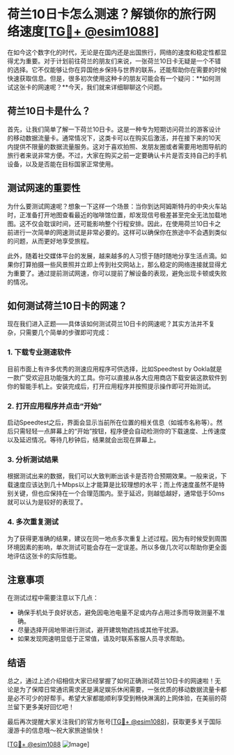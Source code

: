 # 荷兰10日卡怎么测速？解锁你的旅行网络速度[[TG💪+ @esim1088](https://t.me/s/esim1088)]

在如今这个数字化的时代，无论是在国内还是出国旅行，网络的速度和稳定性都显得尤为重要。对于计划前往荷兰的朋友们来说，一张荷兰10日卡无疑是一个不错的选择。它不仅能够让你在异国他乡保持与世界的联系，还能帮助你在需要的时候快速获取信息。但是，很多初次使用这种卡的朋友可能会有一个疑问：**如何测试这张卡的网速呢？**今天，我们就来详细聊聊这个问题。

## 荷兰10日卡是什么？

首先，让我们简单了解一下荷兰10日卡。这是一种专为短期访问荷兰的游客设计的移动数据流量卡。通常情况下，这类卡可以在购买后激活，并在接下来的10天内提供不限量的数据流量服务。这对于喜欢拍照、发朋友圈或者需要用地图导航的旅行者来说非常方便。不过，大家在购买之前一定要确认卡片是否支持自己的手机设备，以及是否能在目标国家正常使用。

## 测试网速的重要性

为什么要测试网速呢？想象一下这样一个场景：当你到达阿姆斯特丹的中央火车站时，正准备打开地图查看最近的咖啡馆位置，却发现信号极差甚至完全无法加载地图。这不仅会耽误时间，还可能影响整个行程安排。因此，在使用荷兰10日卡之前进行一次简单的网速测试是非常必要的。这样可以确保你在旅途中不会遇到类似的问题，从而更好地享受旅程。

此外，随着社交媒体平台的发展，越来越多的人习惯于随时随地分享生活点滴。如果你打算拍摄一些风景照并立即上传到社交网站上，那么稳定的网络连接就显得尤为重要了。通过提前测试网速，你可以提前了解设备的表现，避免出现卡顿或失败的情况。

## 如何测试荷兰10日卡的网速？

现在我们进入正题——具体该如何测试荷兰10日卡的网速呢？其实方法并不复杂，只需要几个简单的步骤即可完成：

### 1. 下载专业测速软件
目前市面上有许多优秀的测速应用程序可供选择，比如Speedtest by Ookla就是一款广受欢迎且功能强大的工具。你可以直接从各大应用商店下载安装这款软件到你的智能手机上。安装完成后，打开应用程序并按照提示操作即可开始测试。

### 2. 打开应用程序并点击“开始”
启动Speedtest之后，界面会显示当前所在位置的相关信息（如城市名称等）。然后只需轻轻一点屏幕上的“开始”按钮，程序便会自动检测你的下载速度、上传速度以及延迟情况。等待几秒钟后，结果就会出现在屏幕上。

### 3. 分析测试结果
根据测试出来的数据，我们可以大致判断出该卡是否符合预期效果。一般来说，下载速度应该达到几十Mbps以上才能算是比较理想的水平；而上传速度虽然不是特别关键，但也应保持在一个合理范围内。至于延迟，则越低越好，通常低于50ms就可以认为是较好的表现了。

### 4. 多次重复测试
为了获得更准确的结果，建议在同一地点多次重复上述过程。因为有时候受到周围环境因素的影响，单次测试可能会存在一定误差。所以多做几次可以帮助你更全面地评估这张卡的实际性能。

## 注意事项

在测试过程中需要注意以下几点：
- 确保手机处于良好状态，避免因电池电量不足或内存占用过多而导致测量不准确。
- 尽量选择开阔地带进行测试，避开建筑物遮挡或其他干扰源。
- 如果发现网速明显低于正常值，请及时联系客服人员寻求帮助。

## 结语

总之，通过上述介绍相信大家已经掌握了如何正确测试荷兰10日卡的网速啦！无论是为了保障日常通讯需求还是满足娱乐休闲需要，一张优质的移动数据流量卡都是必不可少的好帮手。希望大家都能顺利享受到畅快淋漓的上网体验，在美丽的荷兰留下更多美好回忆吧！

最后再次提醒大家关注我们的官方账号[[TG💪+ @esim1088](https://t.me/s/esim1088)]，获取更多关于国际漫游卡的信息哦～祝大家旅途愉快！

[[TG💪+ @esim1088](https://t.me/s/esim1088) ![Image](https://i.postimg.cc/4NQfJmqS/Snipaste-2025-05-13-00-14-12.png)]